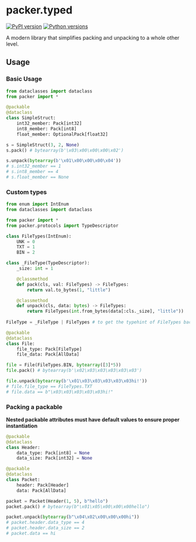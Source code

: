 # packer.typed
[![PyPI version](https://img.shields.io/pypi/v/packer.typed.svg?style=flat-square)](https://pypi.org/project/packer.typed/)
[![Python versions](https://img.shields.io/pypi/pyversions/packer.typed.svg?style=flat-square)](https://pypi.org/project/packer.typed/)

A modern library that simplifies packing and unpacking to a whole other level.

## Usage
### Basic Usage
```python
from dataclasses import dataclass
from packer import *

@packable
@dataclass
class SimpleStruct:
    int32_member: Pack[int32]
    int8_member: Pack[int8]
    float_member: OptionalPack[float32]

s = SimpleStruct(3, 2, None)
s.pack() # bytearray(b'\x03\x00\x00\x00\x02')

s.unpack(bytearray(b'\x01\x00\x00\x00\x04'))
# s.int32_member == 1
# s.int8_member == 4
# s.float_member == None
```

### Custom types
```python
from enum import IntEnum
from dataclasses import dataclass

from packer import *
from packer.protocols import TypeDescriptor

class FileTypes(IntEnum):
    UNK = 0
    TXT = 1
    BIN = 2

class _FileType(TypeDescriptor):
    _size: int = 1

    @classmethod
    def pack(cls, val: FileTypes) -> FileTypes:
        return val.to_bytes(1, "little")

    @classmethod
    def unpack(cls, data: bytes) -> FileTypes:
        return FileTypes(int.from_bytes(data[:cls._size], "little"))
    
FileType = _FileType | FileTypes # to get the typehint of FileTypes back

@packable
@dataclass
class File:
    file_type: Pack[FileType]
    file_data: Pack[AllData]

file = File(FileTypes.BIN, bytearray([3]*5))
file.pack() # bytearray(b'\x02\x03\x03\x03\x03\x03')

file.unpack(bytearray(b'\x01\x03\x03\x03\x03\x03hi!'))
# file.file_type == FileTypes.TXT
# file.data == b"\x03\x03\x03\x03\x03hi!"
```

### Packing a packable
**Nested packable attributes must have default values to ensure proper instantiation**

```python
@packable
@dataclass
class Header:
    data_type: Pack[int8] = None
    data_size: Pack[int32] = None

@packable
@dataclass
class Packet:
    header: Pack[Header]
    data: Pack[AllData]

packet = Packet(Header(1, 5), b"hello")
packet.pack() # bytearray(b"\x01\x05\x00\x00\x00hello")

packet.unpack(bytearray(b"\x04\x02\x00\x00\x00hi"))
# packet.header.data_type == 4
# packet.header.data_size == 2
# packet.data == hi
```